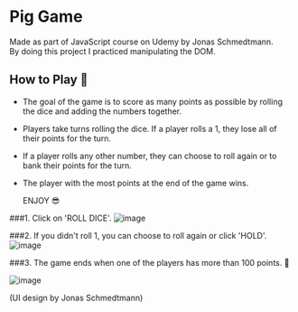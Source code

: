 # Pig Game
Made as part of JavaScript course on Udemy by Jonas Schmedtmann.   
By doing this project I practiced manipulating the DOM.   

## How to Play 🛝
* The goal of the game is to score as many points as possible by rolling the dice and adding the numbers together.
* Players take turns rolling the dice. If a player rolls a 1, they lose all of their points for the turn.
* If a player rolls any other number, they can choose to roll again or to bank their points for the turn.
* The player with the most points at the end of the game wins.

  ENJOY 😎

###1. Click on 'ROLL DICE'.
![image](https://github.com/Rivki7/pig-game/assets/117110504/00f4cf8b-582e-4e67-92c4-c7a82745c1cf)

###2. If you didn't roll 1, you can choose to roll again or click 'HOLD'. 
![image](https://github.com/Rivki7/pig-game/assets/117110504/a5c95652-df17-433a-a65d-2ca1f3b7e511)

###3. The game ends when one of the players has more than 100 points. 🚀

![image](https://github.com/Rivki7/pig-game/assets/117110504/e4fd10da-0a78-4b33-ba4e-4c69e83f7094)

(UI design by Jonas Schmedtmann)






